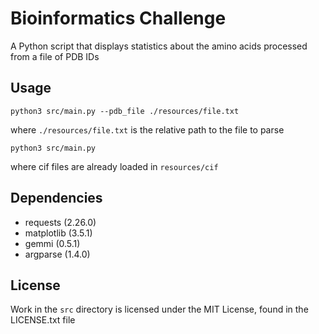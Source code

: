 # Bioinformatics Challenge
A Python script that displays statistics about the amino acids processed from a file of PDB IDs

## Usage
`python3 src/main.py --pdb_file ./resources/file.txt`

where `./resources/file.txt` is the relative path to the file to parse

`python3 src/main.py`

where cif files are already loaded in `resources/cif`

## Dependencies
- requests (2.26.0)
- matplotlib (3.5.1)
- gemmi (0.5.1)
- argparse (1.4.0)

## License
Work in the `src` directory is licensed under the MIT License, found in the LICENSE.txt file